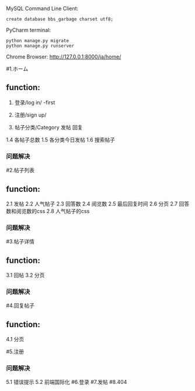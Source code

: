 MySQL Command Line Client:

`create database bbs_garbage charset utf8;`    

PyCharm terminal:

    python manage.py migrate
    python manage.py runserver

Chrome Browser:
http://127.0.0.1:8000/ja/home/

#1.ホーム
## function:
1. 登录/log in/
    -first
    
2. 注册/sign up/
3. 帖子分类/Category
发帖
回复

1.4 各帖子总数
1.5 各分类今日发帖
1.6 搜索帖子
### 问题解决


#2.帖子列表
## function:
2.1 发帖
2.2 人气帖子
2.3 回答数
2.4 阅览数
2.5 最后回复时间
2.6 分页
2.7 回答数和阅览数的css
2.8 人气帖子的css
### 问题解决



#3.帖子详情
## function:
3.1 回帖
3.2 分页
### 问题解决


#4.回复帖子
## function:
4.1 分页

#5.注册
### 问题解决
5.1 错误提示
5.2 前端国际化
#6.登录
#7.发帖
#8.404